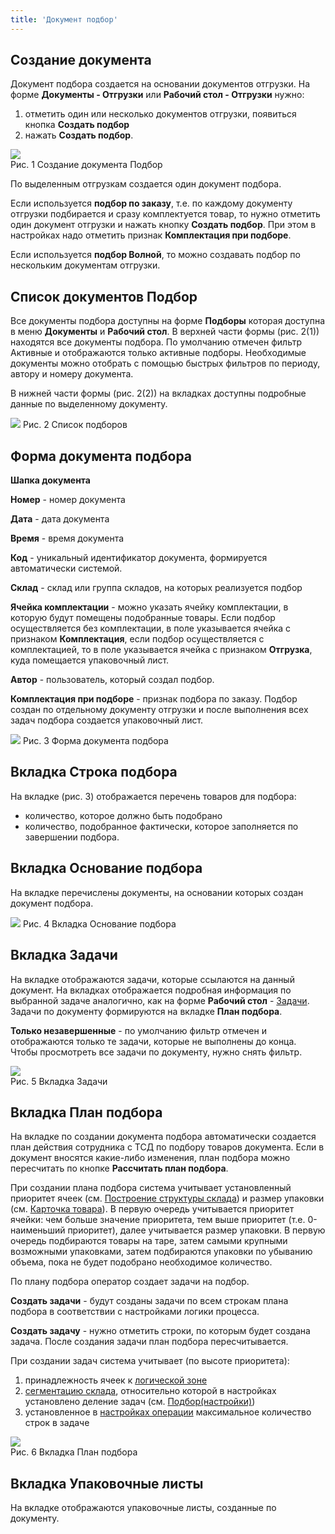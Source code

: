 ```yaml
---
title: 'Документ подбор'
---
```


## Создание документа

Документ подбора создается на основании документов отгрузки. На форме **Документы - Отгрузки** или **Рабочий стол - Отгрузки** нужно:

1. отметить один или несколько документов отгрузки, появиться кнопка **Создать подбор**
2. нажать **Создать подбор**.

![](img/selection1.png)  
Рис. 1 Создание документа Подбор

По выделенным отгрузкам создается один документ подбора.

Если используется **подбор по заказу**, т.е. по каждому документу отгрузки подбирается и сразу комплектуется товар, 
то нужно отметить один документ отгрузки и нажать кнопку **Создать подбор**. При этом в настройках надо отметить признак **Комплектация при подборе**.

Если используется **подбор Волной**, то можно создавать подбор по нескольким документам отгрузки.


## Список документов Подбор

Все документы подбора доступны на форме **Подборы** которая доступна в меню **Документы** и **Рабочий стол**. 
В верхней части формы (рис. 2(1)) находятся все документы подбора. По умолчанию отмечен фильтр Активные и отображаются только активные подборы. 
Необходимые документы можно отобрать с помощью быстрых фильтров по периоду, автору и номеру документа.

В нижней части формы (рис. 2(2)) на вкладках доступны подробные данные по выделенному документу. 

![](img/selection2.png)
Рис. 2 Список подборов


## Форма документа подбора

**Шапка документа**

**Номер** - номер документа

**Дата**  - дата документа

**Время** - время документа

**Код** - уникальный идентификатор документа, формируется автоматически системой.

**Склад** - склад или группа складов, на которых реализуется подбор

**Ячейка комплектации** - можно указать ячейку комплектации, в которую будут помещены подобранные товары. Если подбор осуществляется без комплектации, 
в поле указывается ячейка с признаком **Комплектация**, если подбор осуществляется с комплектацией, то в поле указывается ячейка с признаком **Отгрузка**, 
куда помещается упаковочный лист.

**Автор** - пользователь, который создал подбор.

**Комплектация при подборе** - признак подбора по заказу. Подбор создан по отдельному документу отгрузки и после выполнения всех задач подбора создается упаковочный лист.

![](img/selection3.png)
Рис. 3 Форма документа подбора


## Вкладка Строка подбора

На вкладке (рис. 3) отображается перечень товаров для подбора: 
- количество, которое должно быть подобрано
- количество, подобранное фактически, которое заполняется по завершении подбора.


## Вкладка Основание подбора

На вкладке перечислены документы, на основании которых создан документ подбора.

![](img/selection4.png)
Рис. 4 Вкладка Основание подбора 


## Вкладка Задачи

На вкладке отображаются задачи, которые ссылаются на данный документ. На вкладках отображается подробная информация по выбранной задаче аналогично, 
как на форме **Рабочий стол** - [Задачи](../../task.md). Задачи по документу формируются на вкладке **План подбора**.

**Только незавершенные** - по умолчанию фильтр отмечен и отображаются только те задачи, которые не выполнены до конца. 
Чтобы просмотреть все задачи по документу, нужно снять фильтр.

![](img/selection5.png)  
Рис. 5 Вкладка Задачи  


## Вкладка План подбора 

На вкладке по создании документа подбора автоматически создается план действия сотрудника с ТСД по подбору товаров документа. 
Если в документ вносятся какие-либо изменения, план подбора можно пересчитать по кнопке **Рассчитать план подбора**.

При создании плана подбора система учитывает установленный приоритет ячеек 
(см. [Построение структуры склада](../../topology/structure.md)) и размер упаковки (см. [Карточка товара](../goods/card.md)). 
В первую очередь учитывается приоритет ячейки: чем больше значение приоритета, тем выше приоритет (т.е. 0-наименьший приоритет), далее учитывается размер упаковки. 
В первую очередь подбираются товары на таре, затем самыми крупными возможными упаковками, затем подбираются упаковки по убыванию объема, 
пока не будет подобрано необходимое количество.

По плану подбора оператор создает задачи на подбор.

**Создать задачи** - будут созданы задачи по всем строкам плана подбора в соответствии с настройками логики процесса.

**Создать задачу** - нужно отметить строки, по которым будет создана задача. После создания задачи план подбора пересчитывается.

При создании задач система учитывает (по высоте приоритета):

1. принадлежность ячеек к [логической зоне](../../topology/zone.md)
2. [сегментацию склада](../../topology/segment.md), относительно которой в настройках установлено деление задач (см. [Подбор(настройки)](../../logics/selection.md))
3. установленное в [настройках операции](../../logics/selection.md) максимальное количество строк в задаче  

![](img/selection6.png)  
Рис. 6 Вкладка План подбора


## Вкладка Упаковочные листы 

На вкладке отображаются упаковочные листы, созданные по документу.

